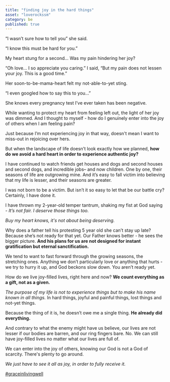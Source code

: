 ```yaml
---
title: "finding joy in the hard things"
asset: "loverockssm" 
category: be
published: true
---
```


“I wasn’t sure how to tell you” she said.

“I know this must be hard for you.” 

My heart stung for a second... Was my pain hindering her joy? 

“Oh love… I so appreciate you caring.” I said, “But my pain does not lessen your joy. This is a good time.”  

Her soon-to-be-mama-heart felt my not-able-to-yet sting. 

“I even googled how to say this to you...” 

She knows every pregnancy test I’ve ever taken has been negative.  

While wanting to protect my heart from feeling left out, the light of her joy was dimmed. And I thought to myself - how do I genuinely enter into the joy of others when I am feeling pain?

Just because I’m not experiencing joy in that way, doesn't mean I want to miss-out in rejoicing over hers.

But when the landscape of life doesn’t look exactly how we planned, **how do we avoid a hard heart in order to experience authentic joy?** 

I have continued to watch friends get houses and dogs and second houses and second dogs, and incredible jobs– and now children. One by one, their seasons of life are outgrowing mine. And it’s easy to fall victim into believing that my life is lesser, and their seasons are greater.

I was not born to be a victim. But isn’t it so easy to let that be our battle cry? Certainly, I have done it.

I have thrown my 2-year-old temper tantrum, shaking my fist at God saying - _It’s not fair. I deserve those things too._

_Buy my heart knows, it's not about being deserving._

Why does a father tell his protesting 5 year old she can’t stay up late? Because she’s not ready for that yet. Our Father knows better - he sees the bigger picture. **And his plans for us are not designed for instant gratification but eternal sanctification.**

We tend to want to fast forward through the growing seasons, the stretching ones. Anything we don’t particularly love or anything that hurts - we try to hurry it up, and God beckons slow down. You aren’t ready yet.

How do we live joy-filled lives, right here and now? **We count everything as a gift, not as a given.**

_The purpose of my life is not to experience things but to make his name known in all things._ In hard things, joyful and painful things, lost things and not-yet things. 

Because the thing of it is, he doesn’t owe me a single thing. **He already did everything.** 

And contrary to what the enemy might have us believe, our lives are not lesser if our bodies are barren, and our ring fingers bare. No. We can still have joy-filled lives no matter what our lives are full of.

We can enter into the joy of others, knowing our God is not a God of scarcity. There's plenty to go around.

_We just have to see it all as joy, in order to fully receive it._

[#graceinlivingwell](https://www.instagram.com/explore/tags/graceinlivingwell/)
